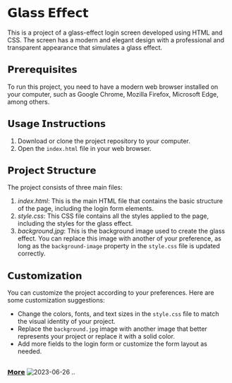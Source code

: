 # 𝗚𝗹𝗮𝘀𝘀 𝗘𝗳𝗳𝗲𝗰𝘁

This is a project of a glass-effect login screen developed using HTML and CSS. The screen has a modern and elegant design with a professional and transparent appearance that simulates a glass effect.

## 𝗣𝗿𝗲𝗿𝗲𝗾𝘂𝗶𝘀𝗶𝘁𝗲𝘀

To run this project, you need to have a modern web browser installed on your computer, such as Google Chrome, Mozilla Firefox, Microsoft Edge, among others.

## 𝗨𝘀𝗮𝗴𝗲 𝗜𝗻𝘀𝘁𝗿𝘂𝗰𝘁𝗶𝗼𝗻𝘀

1. Download or clone the project repository to your computer.
2. Open the `index.html` file in your web browser.

## 𝗣𝗿𝗼𝗷𝗲𝗰𝘁 𝗦𝘁𝗿𝘂𝗰𝘁𝘂𝗿𝗲

The project consists of three main files:

1. *index.html*: This is the main HTML file that contains the basic structure of the page, including the login form elements.
2. *style.css*: This CSS file contains all the styles applied to the page, including the styles for the glass effect.
3. *background.jpg*: This is the background image used to create the glass effect. You can replace this image with another of your preference, as long as the `background-image` property in the `style.css` file is updated correctly.


## 𝗖𝘂𝘀𝘁𝗼𝗺𝗶𝘇𝗮𝘁𝗶𝗼𝗻

You can customize the project according to your preferences. Here are some customization suggestions:

- Change the colors, fonts, and text sizes in the `style.css` file to match the visual identity of your project.
- Replace the `background.jpg` image with another image that better represents your project or replace it with a solid color.
- Add more fields to the login form or customize the form layout as needed.

##
[𝗠𝗼𝗿𝗲](https://byalyck.github.io/Glass-effect/)
![2023-06-26](https://github.com/ByAlyck/Glass-effect/assets/113322342/5c77c3bc-b077-4fc3-87c7-eea3f97a3a82)
..
